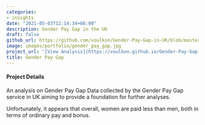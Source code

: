 ```yaml
---
categories:
- insights
date: "2021-05-03T12:14:34+06:00"
description: Gender Pay Gap in the UK
draft: false
github_url: https://github.com/voulkon/Gender-Pay-Gap-in-UK/blob/master/Gender-Pay-Gap-UK.Rmd
image: images/portfolio/gender_pay_gap.jpg
project_url: '[View Analysis](https://voulkon.github.io/Gender-Pay-Gap-in-UK/docs/Gender-Pay-Gap-UK%20-%20Interactive%20Plots.html)'
title: Gender Pay Gap
---
```



#### Project Details

An analysis on Gender Pay Gap Data collected by the Gender Pay Gap service in UK aiming to provide a foundation for further analyses.

Unfortunately, it appears that overall, women are paid less than men, both in terms of ordinary pay and bonus.